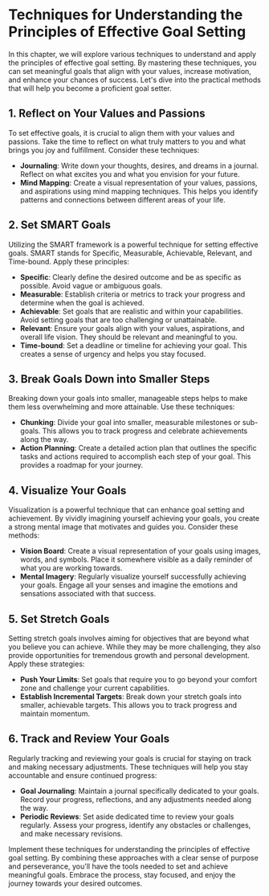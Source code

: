 Techniques for Understanding the Principles of Effective Goal Setting
================================================================================

In this chapter, we will explore various techniques to understand and apply the principles of effective goal setting. By mastering these techniques, you can set meaningful goals that align with your values, increase motivation, and enhance your chances of success. Let's dive into the practical methods that will help you become a proficient goal setter.

**1. Reflect on Your Values and Passions**
------------------------------------------

To set effective goals, it is crucial to align them with your values and passions. Take the time to reflect on what truly matters to you and what brings you joy and fulfillment. Consider these techniques:

* **Journaling**: Write down your thoughts, desires, and dreams in a journal. Reflect on what excites you and what you envision for your future.
* **Mind Mapping**: Create a visual representation of your values, passions, and aspirations using mind mapping techniques. This helps you identify patterns and connections between different areas of your life.

**2. Set SMART Goals**
----------------------

Utilizing the SMART framework is a powerful technique for setting effective goals. SMART stands for Specific, Measurable, Achievable, Relevant, and Time-bound. Apply these principles:

* **Specific**: Clearly define the desired outcome and be as specific as possible. Avoid vague or ambiguous goals.
* **Measurable**: Establish criteria or metrics to track your progress and determine when the goal is achieved.
* **Achievable**: Set goals that are realistic and within your capabilities. Avoid setting goals that are too challenging or unattainable.
* **Relevant**: Ensure your goals align with your values, aspirations, and overall life vision. They should be relevant and meaningful to you.
* **Time-bound**: Set a deadline or timeline for achieving your goal. This creates a sense of urgency and helps you stay focused.

**3. Break Goals Down into Smaller Steps**
------------------------------------------

Breaking down your goals into smaller, manageable steps helps to make them less overwhelming and more attainable. Use these techniques:

* **Chunking**: Divide your goal into smaller, measurable milestones or sub-goals. This allows you to track progress and celebrate achievements along the way.
* **Action Planning**: Create a detailed action plan that outlines the specific tasks and actions required to accomplish each step of your goal. This provides a roadmap for your journey.

**4. Visualize Your Goals**
---------------------------

Visualization is a powerful technique that can enhance goal setting and achievement. By vividly imagining yourself achieving your goals, you create a strong mental image that motivates and guides you. Consider these methods:

* **Vision Board**: Create a visual representation of your goals using images, words, and symbols. Place it somewhere visible as a daily reminder of what you are working towards.
* **Mental Imagery**: Regularly visualize yourself successfully achieving your goals. Engage all your senses and imagine the emotions and sensations associated with that success.

**5. Set Stretch Goals**
------------------------

Setting stretch goals involves aiming for objectives that are beyond what you believe you can achieve. While they may be more challenging, they also provide opportunities for tremendous growth and personal development. Apply these strategies:

* **Push Your Limits**: Set goals that require you to go beyond your comfort zone and challenge your current capabilities.
* **Establish Incremental Targets**: Break down your stretch goals into smaller, achievable targets. This allows you to track progress and maintain momentum.

**6. Track and Review Your Goals**
----------------------------------

Regularly tracking and reviewing your goals is crucial for staying on track and making necessary adjustments. These techniques will help you stay accountable and ensure continued progress:

* **Goal Journaling**: Maintain a journal specifically dedicated to your goals. Record your progress, reflections, and any adjustments needed along the way.
* **Periodic Reviews**: Set aside dedicated time to review your goals regularly. Assess your progress, identify any obstacles or challenges, and make necessary revisions.

Implement these techniques for understanding the principles of effective goal setting. By combining these approaches with a clear sense of purpose and perseverance, you'll have the tools needed to set and achieve meaningful goals. Embrace the process, stay focused, and enjoy the journey towards your desired outcomes.
